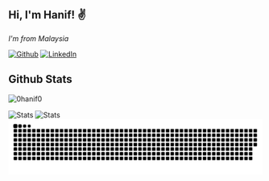 ## Hi, I'm Hanif! :v:

<p><em>I'm from Malaysia</em></p>

<a href="https://github.com/0hanif0" target="_blank"><img src="https://img.shields.io/badge/GitHub-100000?style=for-the-badge&logo=github&logoColor=white&style=flat-square" alt="Github"></a>
<a href="https://www.linkedin.com/in/muhamad-hanif-zulkifli/" target="_blank"><img src="https://img.shields.io/badge/LinkedIn-0077B5?style=for-the-badge&logo=linkedin&logoColor=white&style=flat-square" alt="LinkedIn"></a>


## Github Stats
<p align=left><img src="https://komarev.com/ghpvc/?username=0hanif0&label=Profile%20views&color=brightgreen&style=flat" alt="0hanif0"></p>


<img src="https://github-readme-stats.vercel.app/api/top-langs/?username=0hanif0" alt="Stats" align="center" />
<img src="https://github-readme-stats.vercel.app/api?username=0hanif0&show_icons=true" alt="Stats" align="center" />

<img align="center" src="https://raw.githubusercontent.com/0hanif0/0hanif0/master/github-user-contribution.svg" alt="GIF" />

